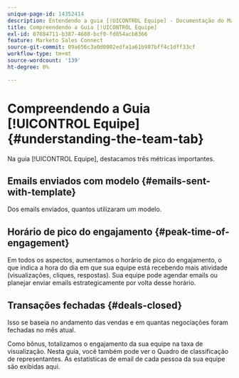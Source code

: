 ```yaml
---
unique-page-id: 14352414
description: Entendendo a guia [!UICONTROL Equipe] - Documentação do Marketo - Documentação do produto
title: Compreendendo a Guia [!UICONTROL Equipe]
exl-id: 07084711-b387-4688-bcf0-fd054acb8366
feature: Marketo Sales Connect
source-git-commit: 09a656c3a0d0002edfa1a61b987bff4c1dff33cf
workflow-type: tm+mt
source-wordcount: '139'
ht-degree: 0%

---
```


# Compreendendo a Guia [!UICONTROL Equipe] {#understanding-the-team-tab}

Na guia [!UICONTROL Equipe], destacamos três métricas importantes.

## Emails enviados com modelo {#emails-sent-with-template}

Dos emails enviados, quantos utilizaram um modelo.

## Horário de pico do engajamento {#peak-time-of-engagement}

Em todos os aspectos, aumentamos o horário de pico do engajamento, o que indica a hora do dia em que sua equipe está recebendo mais atividade (visualizações, cliques, respostas). Sua equipe pode agendar emails ou planejar enviar emails estrategicamente por volta desse horário.

## Transações fechadas {#deals-closed}

Isso se baseia no andamento das vendas e em quantas negociações foram fechadas no mês atual.

Como bônus, totalizamos o engajamento da sua equipe na taxa de visualização. Nesta guia, você também pode ver o Quadro de classificação de representantes. As estatísticas de email de cada pessoa da sua equipe são exibidas aqui.
